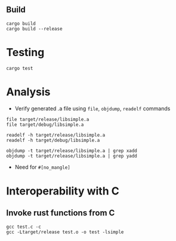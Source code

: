 ## Build
```
cargo build
cargo build --release
```
# Testing
```
cargo test
```
# Analysis
* Verify generated .a file using `file`, `objdump`, `readelf` commands
```
file target/release/libsimple.a
file target/debug/libsimple.a

readelf -h target/release/libsimple.a
readelf -h target/debug/libsimple.a

objdump -t target/release/libsimple.a | grep xadd
objdump -t target/release/libsimple.a | grep yadd

```
* Need for `#[no_mangle]`

# Interoperability with C

## Invoke rust functions from C
```
gcc test.c -c
gcc -Ltarget/release test.o -o test -lsimple
```